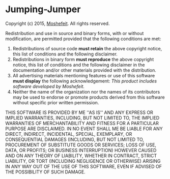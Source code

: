 # Jumping-Jumper

Copyright (c) 2015, [Moshefeit](http://moshefeit.com).
All rights reserved.

Redistribution and use in source and binary forms, with or without
modification, are permitted provided that the following conditions are met:

1. Redistributions of source code **must retain** the above copyright
   notice, this list of conditions and the following disclaimer.
2. Redistributions in binary form **must reproduce** the above copyright
   notice, this list of conditions and the following disclaimer in the
   documentation and/or other materials provided with the distribution.
3. All advertising materials mentioning features or use of this software
   **must display** the following acknowledgement:
   *This product includes software developed by Moshefeit.*
4. Neither the name of the organization nor the
   names of its contributors may be used to endorse or promote products
   derived from this software without specific prior written permission.

THIS SOFTWARE IS PROVIDED BY ME ''AS IS'' AND ANY
EXPRESS OR IMPLIED WARRANTIES, INCLUDING, BUT NOT LIMITED TO, THE IMPLIED
WARRANTIES OF MERCHANTABILITY AND FITNESS FOR A PARTICULAR PURPOSE ARE
DISCLAIMED. IN NO EVENT SHALL ME BE LIABLE FOR ANY
DIRECT, INDIRECT, INCIDENTAL, SPECIAL, EXEMPLARY, OR CONSEQUENTIAL DAMAGES
(INCLUDING, BUT NOT LIMITED TO, PROCUREMENT OF SUBSTITUTE GOODS OR SERVICES;
LOSS OF USE, DATA, OR PROFITS; OR BUSINESS INTERRUPTION) HOWEVER CAUSED AND
ON ANY THEORY OF LIABILITY, WHETHER IN CONTRACT, STRICT LIABILITY, OR TORT
(INCLUDING NEGLIGENCE OR OTHERWISE) ARISING IN ANY WAY OUT OF THE USE OF THIS
SOFTWARE, EVEN IF ADVISED OF THE POSSIBILITY OF SUCH DAMAGE.
